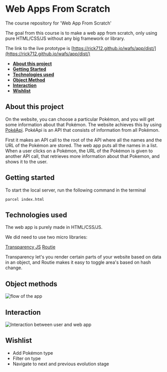 # Web Apps From Scratch

The course repository for 'Web App From Scratch'

The goal from this course is to make a web app from scratch, only using pure HTML/CSS/JS without any big framework or library.

The link to the live prototype is [https://rick712.github.io/wafs/app/dist/](https://rick712.github.io/wafs/app/dist/)

- **[About this project](#about-this-project)**
- **[Getting Started](#getting-started)**
- **[Technologies used](#technologies-used)**
- **[Object Method](#object-method)**
- **[Interaction](#interaction)**
- **[Wishlist](#wishlist)**

## About this project

On the website, you can choose a particular Pokémon, and you will get some information about that Pokémon. The website achieves this by using [PokéApi](https://www.pokeapi.co/). PokéApi is an API that consists of information from all Pokémon.

First it makes an API call to the root of the API where all the names and the URL of the Pokémon are stored. The web app puts all the names in a list. When a user clicks on a Pokémon, the URL of the Pokémon is given to another API call, that retrieves more information about that Pokemon, and shows it to the user.

## Getting started

To start the local server, run the following command in the terminal

`parcel index.html`

## Technologies used

The web app is purely made in HTML/CSS/JS.

We did need to use two micro libraries:

[Transparency JS](https://github.com/leonidas/transparency)
[Routie](https://github.com/jgallen23/routie)

Transparency let's you render certain parts of your website based on data in an object, and Routie makes it easy to toggle area's based on hash change.

## Object methods

![flow of the app](https://i.imgur.com/O40wkgu.png)

## Interaction

![Interaction between user and web app](https://i.imgur.com/bSCkN7G.png)

## Wishlist

- Add Pokémon type
- Filter on type
- Navigate to next and previous evolution stage
